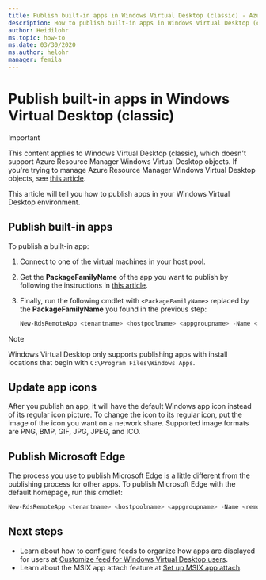 ```yaml
---
title: Publish built-in apps in Windows Virtual Desktop (classic) - Azure
description: How to publish built-in apps in Windows Virtual Desktop (classic).
author: Heidilohr
ms.topic: how-to
ms.date: 03/30/2020
ms.author: helohr
manager: femila
---
```

# Publish built-in apps in Windows Virtual Desktop (classic)

>[!IMPORTANT]
>This content applies to Windows Virtual Desktop (classic), which doesn't support Azure Resource Manager Windows Virtual Desktop objects. If you're trying to manage Azure Resource Manager Windows Virtual Desktop objects, see [this article](../publish-apps.md).

This article will tell you how to publish apps in your Windows Virtual Desktop environment.

## Publish built-in apps

To publish a built-in app:

1. Connect to one of the virtual machines in your host pool.
2. Get the **PackageFamilyName** of the app you want to publish by following the instructions in [this article](/powershell/module/appx/get-appxpackage).
3. Finally, run the following cmdlet with `<PackageFamilyName>` replaced by the **PackageFamilyName** you found in the previous step:

   ```powershell
   New-RdsRemoteApp <tenantname> <hostpoolname> <appgroupname> -Name <remoteappname> -FriendlyName <remoteappname> -FilePath "shell:appsFolder\<PackageFamilyName>!App"
   ```

>[!NOTE]
> Windows Virtual Desktop only supports publishing apps with install locations that begin with `C:\Program Files\Windows Apps`.

## Update app icons

After you publish an app, it will have the default Windows app icon instead of its regular icon picture. To change the icon to its regular icon, put the image of the icon you want on a network share. Supported image formats are PNG, BMP, GIF, JPG, JPEG, and ICO.

## Publish Microsoft Edge

The process you use to publish Microsoft Edge is a little different from the publishing process for other apps. To publish Microsoft Edge with the default homepage, run this cmdlet:

```powershell
New-RdsRemoteApp <tenantname> <hostpoolname> <appgroupname> -Name <remoteappname> -FriendlyName <remoteappname> -FilePath "shell:Appsfolder\Microsoft.MicrosoftEdge_8wekyb3d8bbwe!MicrosoftEdge"
```

## Next steps

- Learn about how to configure feeds to organize how apps are displayed for users at [Customize feed for Windows Virtual Desktop users](customize-feed-virtual-desktop-users-2019.md).
- Learn about the MSIX app attach feature at [Set up MSIX app attach](../app-attach.md).

